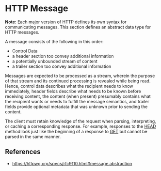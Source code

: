 # HTTP Message

**Note:** Each major version of HTTP defines its own syntax for communicating messages. This section defines an abstract data type for HTTP messages.

A message consists of the following in this order:

- Control Data
- a header section too convey additional information
- a potentially unbounded stream of content
- a trailer section too convey additional information

Messages are expected to be processed as a stream, wherein the purpose of that stream and its continued processing is revealed while being read. Hence, control data describes what the recipient needs to know immediately, header fields describe what needs to be known before receiving content, the content (when present) presumably contains what the recipient wants or needs to fulfill the message semantics, and trailer fields provide optional metadata that was unknown prior to sending the content.

The client must retain knowledge of the request when parsing, interpreting, or caching a corresponding response. For example, responses to the [HEAD](http/method/head) method look just like the beginning of a response to [GET](https/method/get) but cannot be parsed in the same manner.

## References

- https://httpwg.org/specs/rfc9110.html#message.abstraction
